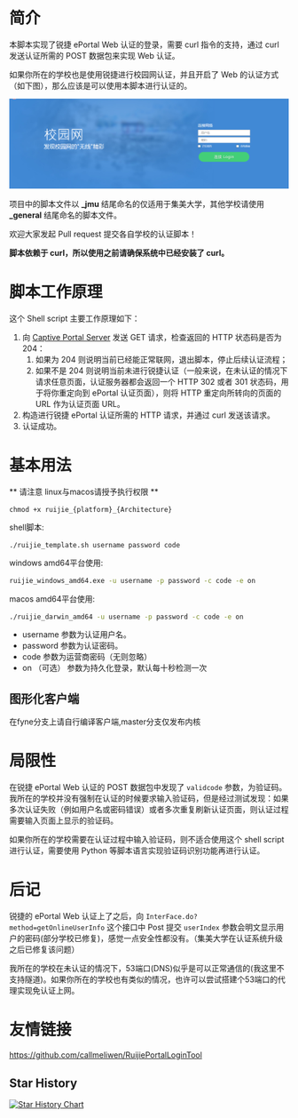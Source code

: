 # 简介

本脚本实现了锐捷 ePortal Web 认证的登录，需要 curl 指令的支持，通过 curl 发送认证所需的 POST 数据包来实现 Web 认证。

如果你所在的学校也是使用锐捷进行校园网认证，并且开启了 Web 的认证方式（如下图），那么应该是可以使用本脚本进行认证的。

![ruijie_web](images/ruijie_web.png)

项目中的脚本文件以 **_jmu** 结尾命名的仅适用于集美大学，其他学校请使用 **_general** 结尾命名的脚本文件。



欢迎大家发起 Pull request 提交各自学校的认证脚本！

**脚本依赖于 curl，所以使用之前请确保系统中已经安装了 curl。**

# 脚本工作原理

这个 Shell script 主要工作原理如下：

1. 向 [Captive Portal Server](https://en.wikipedia.org/wiki/Captive_portal) 发送 GET 请求，检查返回的 HTTP 状态码是否为 204：
   1. 如果为 204 则说明当前已经能正常联网，退出脚本，停止后续认证流程；
   2. 如果不是 204 则说明当前未进行锐捷认证（一般来说，在未认证的情况下请求任意页面，认证服务器都会返回一个 HTTP 302 或者 301 状态码，用于将你重定向到 ePortal 认证页面），则将 HTTP 重定向所转向的页面的 URL 作为认证页面 URL。
2. 构造进行锐捷 ePortal 认证所需的 HTTP 请求，并通过 curl 发送该请求。
3. 认证成功。

# 基本用法
** 请注意 linux与macos请授予执行权限 **
```shell
chmod +x ruijie_{platform}_{Architecture}
```
shell脚本:
```shell
./ruijie_template.sh username password code
```
windows amd64平台使用:
```cmd
ruijie_windows_amd64.exe -u username -p password -c code -e on
```
macos amd64平台使用:
```cmd
./ruijie_darwin_amd64 -u username -p password -c code -e on
```
- username 参数为认证用户名。
- password 参数为认证密码。
- code 参数为运营商密码（无则忽略）
- on （可选） 参数为持久化登录，默认每十秒检测一次
## 图形化客户端
在fyne分支上请自行编译客户端,master分支仅发布内核

# 局限性

在锐捷 ePortal Web 认证的 POST 数据包中发现了 `validcode` 参数，为验证码。我所在的学校并没有强制在认证的时候要求输入验证码，但是经过测试发现：如果多次认证失败（例如用户名或密码错误）或者多次重复刷新认证页面，则认证过程需要输入页面上显示的验证码。

如果你所在的学校需要在认证过程中输入验证码，则不适合使用这个 shell script 进行认证，需要使用 Python 等脚本语言实现验证码识别功能再进行认证。




# 后记

锐捷的 ePortal Web 认证上了之后，向 `InterFace.do?method=getOnlineUserInfo` 这个接口中 Post 提交 `userIndex` 参数会明文显示用户的密码(部分学校已修复)，感觉一点安全性都没有。（集美大学在认证系统升级之后已修复该问题）

我所在的学校在未认证的情况下，53端口(DNS)似乎是可以正常通信的(我这里不支持隧道)。如果你所在的学校也有类似的情况，也许可以尝试搭建个53端口的代理实现免认证上网。

# 友情链接
https://github.com/callmeliwen/RuijiePortalLoginTool

## Star History

[![Star History Chart](https://api.star-history.com/svg?repos=theshdowaura/school_ruijie&type=Date)](https://star-history.com/#theshdowaura/school_ruijie&Date)

